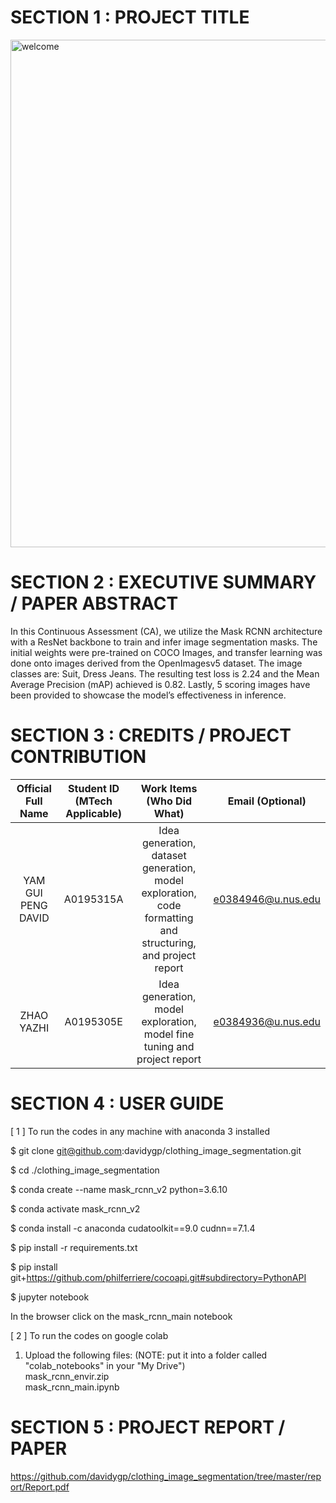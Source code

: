 # SECTION 1 : PROJECT TITLE
<img width="812" alt="welcome" src="https://user-images.githubusercontent.com/31118924/79683065-fad22e00-8259-11ea-9e1c-c2401a3129b1.PNG">


# SECTION 2 : EXECUTIVE SUMMARY / PAPER ABSTRACT
In this Continuous Assessment (CA), we utilize the Mask RCNN architecture with a ResNet backbone to train and infer image segmentation masks. The initial weights were pre-trained on COCO Images, and transfer learning was done onto images derived from the OpenImagesv5 dataset. The image classes are: Suit, Dress Jeans. The resulting test loss is 2.24 and the Mean Average Precision (mAP) achieved is 0.82. Lastly, 5 scoring images have been provided to showcase the model’s effectiveness in inference.


# SECTION 3 : CREDITS / PROJECT CONTRIBUTION

| Official Full Name | Student ID (MTech Applicable)| Work Items (Who Did What) | Email (Optional) |
| :---: | :---: | :---: | :---: |
| YAM GUI PENG DAVID | A0195315A | Idea generation, dataset generation, model exploration, code formatting and structuring, and project report | e0384946@u.nus.edu |
| ZHAO YAZHI | A0195305E | Idea generation, model exploration, model fine tuning and project report | e0384936@u.nus.edu |


# SECTION 4 : USER GUIDE
[ 1 ] To run the codes in any machine with anaconda 3 installed

$ git clone git@github.com:davidygp/clothing_image_segmentation.git

$ cd ./clothing_image_segmentation

$ conda create --name mask_rcnn_v2 python=3.6.10

$ conda activate mask_rcnn_v2

$ conda install -c anaconda cudatoolkit==9.0 cudnn==7.1.4

$ pip install -r requirements.txt

$ pip install git+https://github.com/philferriere/cocoapi.git#subdirectory=PythonAPI

$ jupyter notebook

In the browser click on the mask_rcnn_main notebook


[ 2 ] To run the codes on google colab

1) Upload the following files:
   (NOTE: put it into a folder called "colab_notebooks" in your "My Drive")  
   mask_rcnn_envir.zip  
   mask_rcnn_main.ipynb   


# SECTION 5 : PROJECT REPORT / PAPER
<Github File Link> https://github.com/davidygp/clothing_image_segmentation/tree/master/report/Report.pdf
